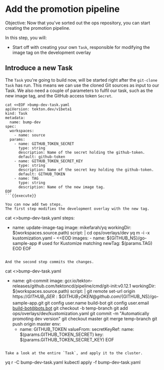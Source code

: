 # Add the promotion pipeline

Objective:
Now that you've sorted out the ops repository, you can start creating the promotion pipeline.

In this step, you will:
- Start off with creating your own `Task`, responsible for modifying the image tag on the development overlay

## Introduce a new Task

The `Task` you're going to build now, will be started right after the `git-clone` `Task` has run.
This means we can use the cloned Git sources as input to our Task.
We also need a couple of parameters to fulfil our task, such as the new image tag, and the GitHub access token `Secret`.

```
cat <<EOF >bump-dev-task.yaml
apiVersion: tekton.dev/v1beta1
kind: Task
metadata:
  name: bump-dev
spec:
  workspaces:
    - name: source
  params:
    - name: GITHUB_TOKEN_SECRET
      type: string
      description: Name of the secret holding the github-token.
      default: github-token
    - name: GITHUB_TOKEN_SECRET_KEY
      type: string
      description: Name of the secret key holding the github-token.
      default: GITHUB_TOKEN
    - name: TAG
      type: string
      description: Name of the new image tag.
EOF
```{{execute}}

You can now add two steps.
The first step modifies the development overlay with the new tag.

```
cat <<EOF >>bump-dev-task.yaml
  steps:
  - name: update-image-tag
    image: mikefarah/yq
    workingDir: \$(workspaces.source.path)
    script: |
        cd ops/overlays/dev
        yq m -i -x kustomization.yaml - <<EOD
        images:
          - name: ${GITHUB_NS}/go-sample-app  # used for Kustomize matching
            newTag: \$(params.TAG)
        EOD
EOF
```{{execute}}

And the second step commits the changes.

```
cat <<EOF >>bump-dev-task.yaml
  - name: git-commit
    image: gcr.io/tekton-releases/github.com/tektoncd/pipeline/cmd/git-init:v0.12.1
    workingDir: \$(workspaces.source.path)
    script: |
      git remote set-url origin https://${GITHUB_USER}:\${GITHUB_TOKEN}@github.com/${GITHUB_NS}/go-sample-app.git
      git config user.name build-bot
      git config user.email build-bot@bots.bot
      git checkout -b temp-branch
      git add ops/overlays/dev/kustomization.yaml
      git commit -m "Automatically promoting dev version"
      git checkout master
      git merge temp-branch
      git push origin master
    env:
      - name: GITHUB_TOKEN
        valueFrom:
          secretKeyRef:
            name: \$(params.GITHUB_TOKEN_SECRET)
            key: \$(params.GITHUB_TOKEN_SECRET_KEY)
EOF
```{{execute}}

Take a look at the entire `Task`, and apply it to the cluster.

```
yq r -C bump-dev-task.yaml
kubectl apply -f bump-dev-task.yaml
```{{execute}}
